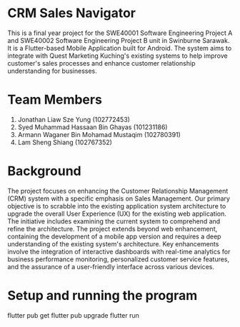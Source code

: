 # CRM Sales Navigator
This is a final year project for the SWE40001 Software Engineering Project A and SWE40002 Software Engineering Project B unit in Swinburne Sarawak. It is a Flutter-based Mobile Application built for Android. The system aims to integrate with Quest Marketing Kuching's existing systems to help improve customer's sales processes and enhance customer relationship understanding for businesses.

# Team Members
1. Jonathan Liaw Sze Yung (102772453)
2. Syed Muhammad Hassaan Bin Ghayas (101231186)
3. Armann Waganer Bin Mohamad Mustaqim (102780391)
4. Lam Sheng Shiang (102767352)

# Background
The project focuses on enhancing the Customer Relationship Management (CRM) system with a specific emphasis on Sales Management. Our primary objective is to scrabble into the existing application system architecture to upgrade the overall User Experience (UX) for the existing web application. The initiative includes examining the current system to comprehend and refine the architecture. The project extends beyond web enhancement, containing the development of a mobile app version and requires a deep understanding of the existing system's architecture. Key enhancements involve the integration of interactive dashboards with real-time analytics for business performance monitoring, personalized customer service features, and the assurance of a user-friendly interface across various devices. 

# Setup and running the program
flutter pub get
flutter pub upgrade
flutter run
